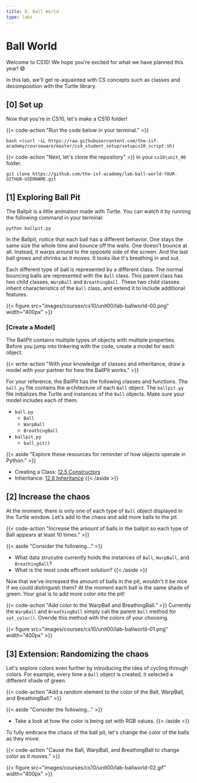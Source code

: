 ```yaml
---
title: 0. Ball World
type: labs
---
```


# Ball World

Welcome to CS10! We hope you're excited for what we have planned this year! 😄

In this lab, we'll get re-aquainted with CS concepts such as classes and decomposition with the Turtle library. 

## [0] Set up

Now that you're in CS10, let's make a CS10 folder!

{{< code-action  "Run the code below in your terminal." >}} 

```shell
bash <(curl -sL https://raw.githubusercontent.com/the-isf-academy/courseware/master/cs9_student_setup/setupcs10_script.sh)
```


{{< code-action "Next, let's clone the repository" >}} in your `cs10\unit_00` folder. 

```shell
git clone https://github.com/the-isf-academy/lab-ball-world-YOUR-GITHUB-USERNAME.git
```


## [1] Exploring Ball Pit

The Ballpit is a little animation made with Turtle. You can watch it by running the following command in your terminal:
 
```shell
python ballpit.py
```

In the Ballpit, notice that each ball has a different behavior. One stays the same size the whole time and bounce off the walls. One doesn't bounce at all. Instead, it warps around to the opposite side of the screen. And the last ball grows and shrinks as it moves. It looks like it's breathing in and out.
 
Each different type of ball is represented by a different class. The normal bouncing balls are represented with the `Ball` class. This parent class has two child classes, `WarpBall` and `BreathingBall`. These two child classes inherit characteristics of the `Ball` class, and extend it to include additional features.  


{{< figure src="images/courses/cs10/unit00/lab-ballworld-00.png" width="400px" >}}


### [Create a Model]

The BallPit contains multiple types of objects with multiple properties. Before you jump into tinkering with the code, create a model for each object. 

{{< write-action "With your knowledge of classes and inheritance, draw a model with your partner for how the BallPit works." >}}

For your reference, the BallPit has the following classes and functions. The `ball.py` file contains the architecture of each `Ball` object. The `ballpit.py` file initializes the Turtle and instances of the `Ball` objects. Make sure your model includes each of them.

- `ball.py`
    - `Ball`
    - `WarpBall`
    - `BreathingBall`
- `ballpit.py`
    - `ball_pit()`

{{< aside "Explore these resources for reminder of how objects operate in Python." >}}

- Creating a Class: [12.5 Constructors](http://programarcadegames.com/index.php?chapter=introduction_to_classes&lang=en#section_12_5)
- Inheritance: [12.6 Inheritance](http://programarcadegames.com/index.php?chapter=introduction_to_classes&lang=en#section_12_6)
{{< /aside >}}



## [2] Increase the chaos

At the moment, there is only one of each type of `Ball` object displayed in the Turtle window. Let's add to the chaos and add more balls to the pit. 

{{< code-action "Increase the amount of balls in the ballpit so each type of Ball appears at least 10 times." >}}

{{< aside "Consider the following..." >}}
- What data strucutre currently holds the instances of `Ball`, `WarpBall`, and `BreathingBall`?
- What is the most code efficent solution? 
{{< /aside >}}

Now that we've increased the amount of balls in the pit, wouldn't it be nice if we could distinguish them? At the moment each ball is the same shade of green. Your goal is to add more color into the pit!  

{{< code-action "Add color to the WarpBall and BreathingBall." >}} Currently the `WarpBall` and `BreathingBall` simply call the parent `Ball` method for `set_color()`. Overide this method with the colors of your choosing. 

{{< figure src="images/courses/cs10/unit00/lab-ballworld-01.png" width="400px" >}}

## [3] Extension: Randomizing the chaos

Let's explore colors even further by introducing the idea of cycling through colors. For example, every time a `Ball` object is created, it selected a different shade of green. 

{{< code-action "Add a random element to the color of the Ball, WarpBall, and BreathingBall." >}} 

{{< aside "Consider the following..." >}}
- Take a look at how the color is being set with RGB values. 
{{< /aside >}}

To fully embrace the chaos of the ball pit, let's change the color of the balls as they move. 

{{< code-action "Cause the Ball, WarpBall, and BreathingBall to change color as it moves." >}} 


{{< figure src="images/courses/cs10/unit00/lab-ballworld-02.gif" width="400px" >}}


